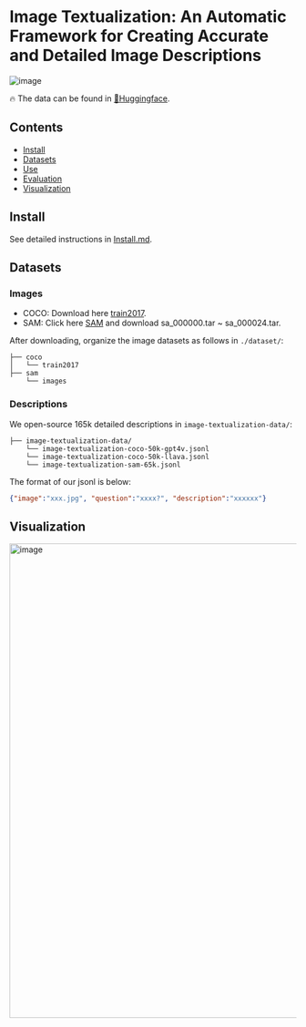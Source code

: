 # Image Textualization: An Automatic Framework for Creating Accurate and Detailed Image Descriptions
![image](https://github.com/sterzhang/image-textualization/assets/119802220/c72ff11a-2b39-4e20-88b5-d3f0d8f9eb42)


🔥 The data can be found in [🤗Huggingface](https://huggingface.co/datasets/Sterzhang/image-textualization/).

## Contents
- [Install](#install)
- [Datasets](#datasets)
- [Use](#use)
- [Evaluation](#evaluation)
- [Visualization](#visualization)

## Install
See detailed instructions in [Install.md](https://github.com/sterzhang/image-textualization/blob/main/docs/install.md).

## Datasets
### Images
- COCO: Download here [train2017](http://images.cocodataset.org/zips/train2017.zip). 
- SAM: Click here [SAM](https://ai.meta.com/datasets/segment-anything-downloads/) and download sa_000000.tar ~ sa_000024.tar.

After downloading, organize the image datasets as follows in `./dataset/`:
```
├── coco
│   └── train2017
├── sam
    └── images
```
### Descriptions
We open-source 165k detailed descriptions in `image-textualization-data/`:
```
├── image-textualization-data/
    └── image-textualization-coco-50k-gpt4v.jsonl
    └── image-textualization-coco-50k-llava.jsonl
    └── image-textualization-sam-65k.jsonl
```
The format of our jsonl is below:
```json
{"image":"xxx.jpg", "question":"xxxx?", "description":"xxxxxx"}
```



## Visualization
<img width="833" alt="image" src="https://github.com/sterzhang/image-textualization/assets/119802220/9562860a-96b6-4253-9305-d133161eea70">
